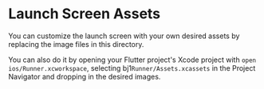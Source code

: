 # Launch Screen Assets

You can customize the launch screen with your own desired assets by replacing the image files in this directory.

You can also do it by opening your Flutter project's Xcode project with `open ios/Runner.xcworkspace`, selecting bj1`Runner/Assets.xcassets` in the Project Navigator and dropping in the desired images.